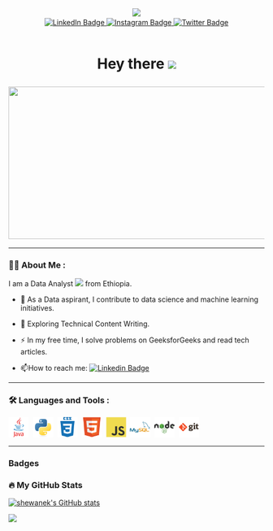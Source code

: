 <div id="header" align="center">
  <img src="https://media.giphy.com/media/M9gbBd9nbDrOTu1Mqx/giphy.gif" width="100"/>
  <div id="badges">
  <a href="https://www.linkedin.com/in/shewanek-zewdu?lipi=urn%3Ali%3Apage%3Ad_flagship3_profile_view_base_contact_details%3BcU11sgtJQUiG83sJAViNeQ%3D%3D">
    <img src="https://img.shields.io/badge/LinkedIn-blue?style=for-the-badge&logo=linkedin&logoColor=white" alt="LinkedIn Badge"/>
  </a>
  <a href="https://instagram.com/shewazewdu">
    <img src="https://img.shields.io/badge/Instagram-green?style=for-the-badge&logo=instagram&logoColor=white" alt="Instagram Badge"/>
  </a>
  <a href="https://twitter.com/Shewanek2?t=r1Isik_bLEWVnLl5JDggDg&s=09">
    <img src="https://img.shields.io/badge/Twitter-blue?style=for-the-badge&logo=twitter&logoColor=white" alt="Twitter Badge"/>
  </a>  
</div>
<img src="https://komarev.com/ghpvc/?username=Shewanek&style=flat-square&color=blue" alt=""/>
<h1> 
  
Hey there ![](https://user-images.githubusercontent.com/18350557/176309783-0785949b-9127-417c-8b55-ab5a4333674e.gif)
</h1>
</div>
<div align="center">
  <img src="https://media.giphy.com/media/dWesBcTLavkZuG35MI/giphy.gif" width="600" height="300"/>
</div>

<hr>

<div id="header">
  
### :man_technologist: About Me :
I am a Data Analyst <img src="https://media.giphy.com/media/WUlplcMpOCEmTGBtBW/giphy.gif" width="30"> from Ethiopia.
- :telescope: As a Data aspirant, I contribute to data science and machine learning initiatives.

- :seedling: Exploring Technical Content Writing.

- :zap: In my free time, I solve problems on GeeksforGeeks and read tech articles.

- :mailbox:How to reach me: [![Linkedin Badge](https://img.shields.io/badge/-Shewanek-blue?style=flat&logo=Linkedin&logoColor=white)](https://www.linkedin.com/in/shewanek-zewdu?lipi=urn%3Ali%3Apage%3Ad_flagship3_profile_view_base_contact_details%3BWqqLl5OjT9icp%2BopWJkcMQ%3D%3D)
</div>

<hr>

### :hammer_and_wrench: Languages and Tools :
<div>
  <img src="https://github.com/devicons/devicon/blob/master/icons/java/java-original-wordmark.svg" title="Java" alt="Java" width="40" height="40"/>&nbsp;
  <img src="https://github.com/devicons/devicon/blob/master/icons/python/python-original.svg" title="Python" alt="Pythhon" width="40" height="40"/>&nbsp;
  <!--<img src="https://cdn.jsdelivr.net/gh/devicons/devicon/icons/python/python-original-wordmark.svg" title="Python" alt="Python" width="40" height="40"/>&nbsp;
  <img src="https://github.com/devicons/devicon/blob/master/icons/react/react-original-wordmark.svg" title="React" alt="React" width="40" height="40"/>&nbsp;
  <img src="https://github.com/devicons/devicon/blob/master/icons/flutter/flutter-original.svg" title="Flutter" alt="Flutter" width="40" height="40"/>&nbsp;
  <img src="https://github.com/devicons/devicon/blob/master/icons/redux/redux-original.svg" title="Redux" alt="Redux " width="40" height="40"/>&nbsp; -->
  <img src="https://github.com/devicons/devicon/blob/master/icons/css3/css3-plain-wordmark.svg"  title="CSS3" alt="CSS" width="40" height="40"/>&nbsp;
  <img src="https://github.com/devicons/devicon/blob/master/icons/html5/html5-original.svg" title="HTML5" alt="HTML" width="40" height="40"/>&nbsp;
  <img src="https://github.com/devicons/devicon/blob/master/icons/javascript/javascript-original.svg" title="JavaScript" alt="JavaScript" width="40" height="40"/>&nbsp;
  <!-- <img src="https://github.com/devicons/devicon/blob/master/icons/firebase/firebase-plain-wordmark.svg" title="Firebase" alt="Firebase" width="40" height="40"/>&nbsp; -->
  <img src="https://github.com/devicons/devicon/blob/master/icons/mysql/mysql-original-wordmark.svg" title="MySQL"  alt="MySQL" width="40" height="40"/>&nbsp;
  <img src="https://github.com/devicons/devicon/blob/master/icons/nodejs/nodejs-original-wordmark.svg" title="NodeJS" alt="NodeJS" width="40" height="40"/>&nbsp;
  <img src="https://github.com/devicons/devicon/blob/master/icons/git/git-original-wordmark.svg" title="Git" **alt="Git" width="40" height="40"/>
</div>

 <hr>
  
### Badges

### :fire: <b>My GitHub Stats</b>



<a href="http://www.github.com/shewanek"><img src="https://github-readme-stats.vercel.app/api?username=shewanek&show_icons=true&hide=&count_private=true&title_color=3382ed&text_color=ffffff&icon_color=f97316&bg_color=181824&hide_border=true&show_icons=true" alt="shewanek's GitHub stats" /></a>

<a href="http://www.github.com/shewanek"><img src="https://github-readme-streak-stats.herokuapp.com/?user=shewanek&stroke=ffffff&background=181824&ring=3382ed&fire=3382ed&currStreakNum=ffffff&currStreakLabel=3382ed&sideNums=ffffff&sideLabels=ffffff&dates=ffffff&hide_border=true" /></a>
<!-- [![GitHub Streak](http://github-readme-streak-stats.herokuapp.com?user=Shewanek&theme=dark&background=000000)](https://git.io/streak-stats)
[![Top Langs](https://github-readme-stats.vercel.app/api/top-langs/?username=Shewanek&layout=compact&theme=vision-friendly-dark)](https://github.com/anuraghazra/github-readme-stats)
-->
